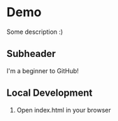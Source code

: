 # Demo

Some description :)

## Subheader

I'm a beginner to GitHub!

## Local Development

1. Open index.html in your browser